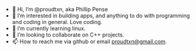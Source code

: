 - 👋 Hi, I’m @proudtxn, aka Phillip Pense
- 👀 I’m interested in building apps, and anything to do with programming and coding in general.  Love coding.
- 🌱 I’m currently learning linux.
- 💞️ I’m looking to collaborate on C++ projects.
- 📫 How to reach me via github or email proudtxn@gmail.com.

<!---
proudtxn/proudtxn is a ✨ special ✨ repository because its `README.md` (this file) appears on your GitHub profile.
You can click the Preview link to take a look at your changes.
--->
